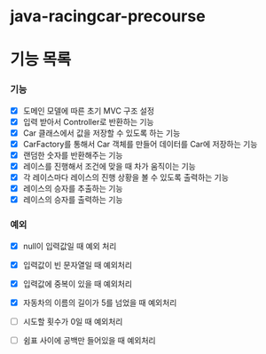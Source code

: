 # java-racingcar-precourse

# 기능 목록

### 기능

- [x] 도메인 모델에 따른 초기 MVC 구조 설정
- [x] 입력 받아서 Controller로 반환하는 기능
- [x] Car 클래스에서 값을 저장할 수 있도록 하는 기능
- [x] CarFactory를 통해서 Car 객체를 만들어 데이터를 Car에 저장하는 기능
- [x] 랜덤한 숫자를 반환해주는 기능
- [x] 레이스를 진행해서 조건에 맞을 때 차가 움직이는 기능
- [x] 각 레이스마다 레이스의 진행 상황을 볼 수 있도록 출력하는 기능
- [x] 레이스의 승자를 추출하는 기능
- [x] 레이스의 승자를 출력하는 기능

### 예외

- [x] null이 입력값일 때 예외 처리
- [x] 입력값이 빈 문자열일 때 예외처리
- [x] 입력값에 중복이 있을 때 예외처리
- [x] 자동차의 이름의 길이가 5를 넘었을 때 예외처리
- [ ] 시도할 횟수가 0일 때 예외처리
- [ ] 쉼표 사이에 공백만 들어있을 때 예외처리

